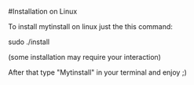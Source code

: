 #Installation on Linux

To install mytinstall on linux just the this command:

sudo ./install

(some installation may require your interaction)

After that type "Mytinstall" in your terminal and enjoy ;)